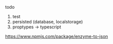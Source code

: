 todo

1. test
2. persisted (database, localstorage)
3. proptypes -> typescript

https://www.npmjs.com/package/enzyme-to-json
